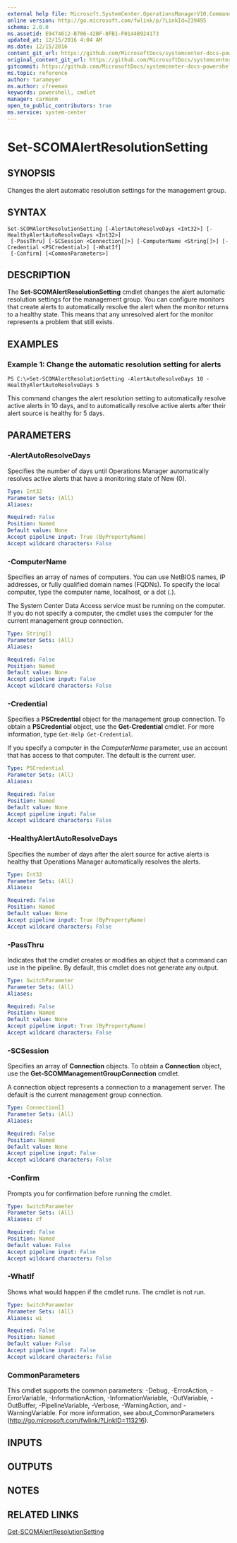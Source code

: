 ```yaml
---
external help file: Microsoft.SystemCenter.OperationsManagerV10.Commands.dll-Help.xml
online version: http://go.microsoft.com/fwlink/p/?LinkId=239495
schema: 2.0.0
ms.assetid: E9474612-B706-42BF-8FB1-F0144B924173
updated_at: 12/15/2016 4:04 AM
ms.date: 12/15/2016
content_git_url: https://github.com/MicrosoftDocs/systemcenter-docs-powershell/blob/master/systemcenter-cmdlets/SystemCenter2016/OperationsManager/vlatest/Set-SCOMAlertResolutionSetting.md
original_content_git_url: https://github.com/MicrosoftDocs/systemcenter-docs-powershell/blob/master/systemcenter-cmdlets/SystemCenter2016/OperationsManager/vlatest/Set-SCOMAlertResolutionSetting.md
gitcommit: https://github.com/MicrosoftDocs/systemcenter-docs-powershell/blob/7df4508c7b907a214e6a8eca76037b06065ef078/systemcenter-cmdlets/SystemCenter2016/OperationsManager/vlatest/Set-SCOMAlertResolutionSetting.md
ms.topic: reference
author: tarameyer
ms.author: cfreeman
keywords: powershell, cmdlet
manager: carmonm
open_to_public_contributors: true
ms.service: system-center
---
```


# Set-SCOMAlertResolutionSetting

## SYNOPSIS
Changes the alert automatic resolution settings for the management group.

## SYNTAX

```
Set-SCOMAlertResolutionSetting [-AlertAutoResolveDays <Int32>] [-HealthyAlertAutoResolveDays <Int32>]
 [-PassThru] [-SCSession <Connection[]>] [-ComputerName <String[]>] [-Credential <PSCredential>] [-WhatIf]
 [-Confirm] [<CommonParameters>]
```

## DESCRIPTION
The **Set-SCOMAlertResolutionSetting** cmdlet changes the alert automatic resolution settings for the management group.
You can configure monitors that create alerts to automatically resolve the alert when the monitor returns to a healthy state.
This means that any unresolved alert for the monitor represents a problem that still exists.

## EXAMPLES

### Example 1: Change the automatic resolution setting for alerts
```
PS C:\>Set-SCOMAlertResolutionSetting -AlertAutoResolveDays 10 -HealthyAlertAutoResolveDays 5
```

This command changes the alert resolution setting to automatically resolve active alerts in 10 days, and to automatically resolve active alerts after their alert source is healthy for 5 days.

## PARAMETERS

### -AlertAutoResolveDays
Specifies the number of days until Operations Manager automatically resolves active alerts that have a monitoring state of New (0).

```yaml
Type: Int32
Parameter Sets: (All)
Aliases: 

Required: False
Position: Named
Default value: None
Accept pipeline input: True (ByPropertyName)
Accept wildcard characters: False
```

### -ComputerName
Specifies an array of names of computers.
You can use NetBIOS names, IP addresses, or fully qualified domain names (FQDNs).
To specify the local computer, type the computer name, localhost, or a dot (.).

The System Center Data Access service must be running on the computer.
If you do not specify a computer, the cmdlet uses the computer for the current management group connection.

```yaml
Type: String[]
Parameter Sets: (All)
Aliases: 

Required: False
Position: Named
Default value: None
Accept pipeline input: False
Accept wildcard characters: False
```

### -Credential
Specifies a **PSCredential** object for the management group connection.
To obtain a **PSCredential** object, use the **Get-Credential** cmdlet.
For more information, type `Get-Help Get-Credential`.

If you specify a computer in the *ComputerName* parameter, use an account that has access to that computer.
The default is the current user.

```yaml
Type: PSCredential
Parameter Sets: (All)
Aliases: 

Required: False
Position: Named
Default value: None
Accept pipeline input: False
Accept wildcard characters: False
```

### -HealthyAlertAutoResolveDays
Specifies the number of days after the alert source for active alerts is healthy that Operations Manager automatically resolves the alerts.

```yaml
Type: Int32
Parameter Sets: (All)
Aliases: 

Required: False
Position: Named
Default value: None
Accept pipeline input: True (ByPropertyName)
Accept wildcard characters: False
```

### -PassThru
Indicates that the cmdlet creates or modifies an object that a command can use in the pipeline.
By default, this cmdlet does not generate any output.

```yaml
Type: SwitchParameter
Parameter Sets: (All)
Aliases: 

Required: False
Position: Named
Default value: None
Accept pipeline input: True (ByPropertyName)
Accept wildcard characters: False
```

### -SCSession
Specifies an array of **Connection** objects.
To obtain a **Connection** object, use the **Get-SCOMManagementGroupConnection** cmdlet.

A connection object represents a connection to a management server.
The default is the current management group connection.

```yaml
Type: Connection[]
Parameter Sets: (All)
Aliases: 

Required: False
Position: Named
Default value: None
Accept pipeline input: False
Accept wildcard characters: False
```

### -Confirm
Prompts you for confirmation before running the cmdlet.

```yaml
Type: SwitchParameter
Parameter Sets: (All)
Aliases: cf

Required: False
Position: Named
Default value: False
Accept pipeline input: False
Accept wildcard characters: False
```

### -WhatIf
Shows what would happen if the cmdlet runs.
The cmdlet is not run.

```yaml
Type: SwitchParameter
Parameter Sets: (All)
Aliases: wi

Required: False
Position: Named
Default value: False
Accept pipeline input: False
Accept wildcard characters: False
```

### CommonParameters
This cmdlet supports the common parameters: -Debug, -ErrorAction, -ErrorVariable, -InformationAction, -InformationVariable, -OutVariable, -OutBuffer, -PipelineVariable, -Verbose, -WarningAction, and -WarningVariable. For more information, see about_CommonParameters (http://go.microsoft.com/fwlink/?LinkID=113216).

## INPUTS

## OUTPUTS

## NOTES

## RELATED LINKS

[Get-SCOMAlertResolutionSetting](xref:SystemCenter2016/OperationsManager/vlatest/Get-SCOMAlertResolutionSetting.md)

